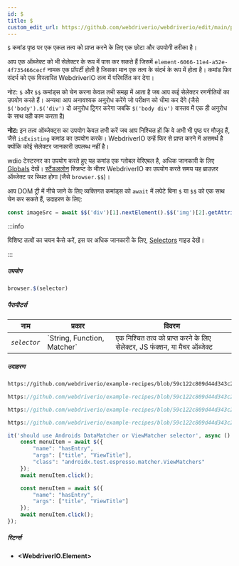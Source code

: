 ```yaml
---
id: $
title: $
custom_edit_url: https://github.com/webdriverio/webdriverio/edit/main/packages/webdriverio/src/commands/browser/$.ts
---
```


`$` कमांड पृष्ठ पर एक एकल तत्व को प्राप्त करने के लिए एक छोटा और उपयोगी तरीका है।

आप एक ऑब्जेक्ट को भी सेलेक्टर के रूप में पास कर सकते हैं जिसमें `element-6066-11e4-a52e-4f735466cecf` नामक एक प्रॉपर्टी होती है
जिसका मान एक तत्व के संदर्भ के रूप में होता है। कमांड फिर संदर्भ को एक विस्तारित WebdriverIO तत्व में परिवर्तित कर देगा।

नोट: `$` और `$$` कमांड्स को चेन करना केवल तभी समझ में आता है जब आप कई सेलेक्टर रणनीतियों का उपयोग करते हैं। अन्यथा आप
अनावश्यक अनुरोध करेंगे जो परीक्षण को धीमा कर देंगे (जैसे `$('body').$('div')` दो अनुरोध ट्रिगर करेगा जबकि
`$('body div')` वास्तव में एक ही अनुरोध के साथ वही काम करता है)

__नोट:__ इन तत्व ऑब्जेक्ट्स का उपयोग केवल तभी करें जब आप निश्चित हों कि वे अभी भी
पृष्ठ पर मौजूद हैं, जैसे `isExisting` कमांड का उपयोग करके। WebdriverIO उन्हें फिर से प्राप्त करने में असमर्थ है
क्योंकि कोई सेलेक्टर जानकारी उपलब्ध नहीं है।

wdio टेस्टरनर का उपयोग करते हुए यह कमांड एक ग्लोबल वेरिएबल है, अधिक जानकारी के लिए [Globals](https://webdriver.io/docs/api/globals)
देखें। [स्टैंडअलोन](https://webdriver.io/docs/setuptypes#standalone-mode) स्क्रिप्ट के भीतर WebdriverIO का उपयोग करते समय
यह ब्राउज़र ऑब्जेक्ट पर स्थित होगा (जैसे `browser.$$`)।

आप DOM ट्री में नीचे जाने के लिए व्यक्तिगत कमांड्स को `await` में लपेटे बिना `$` या `$$` को एक साथ चेन कर सकते हैं, उदाहरण के लिए:

```js
const imageSrc = await $$('div')[1].nextElement().$$('img')[2].getAttribute('src')
```

:::info

विशिष्ट तत्वों का चयन कैसे करें, इस पर अधिक जानकारी के लिए, [Selectors](/docs/selectors) गाइड देखें।

:::

##### उपयोग

```js
browser.$(selector)
```

##### पैरामीटर्स

<table>
  <thead>
    <tr>
      <th>नाम</th><th>प्रकार</th><th>विवरण</th>
    </tr>
  </thead>
  <tbody>
    <tr>
      <td><code><var>selector</var></code></td>
      <td>`String, Function, Matcher`</td>
      <td>एक निश्चित तत्व को प्राप्त करने के लिए सेलेक्टर, JS फंक्शन, या मैचर ऑब्जेक्ट</td>
    </tr>
  </tbody>
</table>

##### उदाहरण

```html reference title="example.html" useHTTPS
https://github.com/webdriverio/example-recipes/blob/59c122c809d44d343c231bde2af7e8456c8f086c/queryElements/example.html
```

```js reference title="singleElements.js" useHTTPS
https://github.com/webdriverio/example-recipes/blob/59c122c809d44d343c231bde2af7e8456c8f086c/queryElements/singleElements.js#L9-L10
```

```js reference title="singleElements.js" useHTTPS
https://github.com/webdriverio/example-recipes/blob/59c122c809d44d343c231bde2af7e8456c8f086c/queryElements/singleElements.js#L16-L25
```

```js reference title="singleElements.js" useHTTPS
https://github.com/webdriverio/example-recipes/blob/59c122c809d44d343c231bde2af7e8456c8f086c/queryElements/singleElements.js#L42-L46
```

```js title="$.js"
it('should use Androids DataMatcher or ViewMatcher selector', async () => {
    const menuItem = await $({
        "name": "hasEntry",
        "args": ["title", "ViewTitle"],
        "class": "androidx.test.espresso.matcher.ViewMatchers"
    });
    await menuItem.click();

    const menuItem = await $({
        "name": "hasEntry",
        "args": ["title", "ViewTitle"]
    });
    await menuItem.click();
});
```

##### रिटर्न्स

- **&lt;WebdriverIO.Element&gt;**